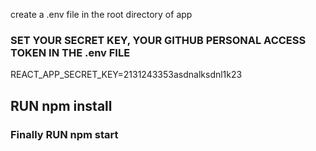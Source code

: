 create a .env file in the root directory of app
### SET YOUR SECRET KEY, YOUR GITHUB PERSONAL ACCESS TOKEN IN THE .env FILE ###
REACT_APP_SECRET_KEY=2131243353asdnalksdnl1k23 

## RUN npm install ##

### Finally RUN npm start ###

